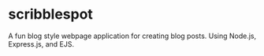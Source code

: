 # scribblespot
A fun blog style webpage application for creating blog posts. Using Node.js, Express.js, and EJS.

